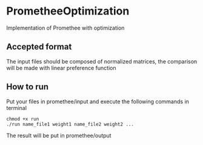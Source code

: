 # PrometheeOptimization
Implementation of Promethee with optimization

## Accepted format
The input files should be composed of normalized matrices, the comparison will be made with linear preference function

## How to run
Put your files in promethee/input and execute the following commands in terminal
```
chmod +x run
./run name_file1 weight1 name_file2 weight2 ...
```
The result will be put in promethee/output
